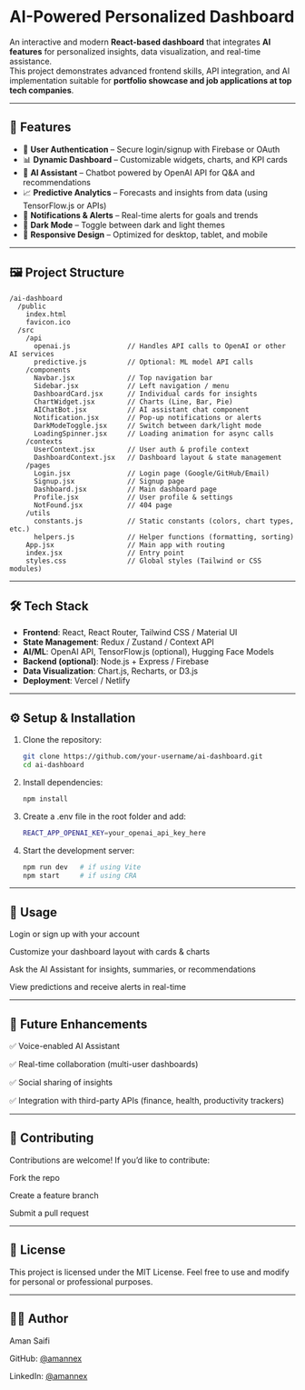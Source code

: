 # AI-Powered Personalized Dashboard

An interactive and modern **React-based dashboard** that integrates **AI features** for personalized insights, data visualization, and real-time assistance.  
This project demonstrates advanced frontend skills, API integration, and AI implementation suitable for **portfolio showcase and job applications at top tech companies**.

---

## 🚀 Features

- 🔐 **User Authentication** – Secure login/signup with Firebase or OAuth  
- 📊 **Dynamic Dashboard** – Customizable widgets, charts, and KPI cards  
- 🤖 **AI Assistant** – Chatbot powered by OpenAI API for Q&A and recommendations  
- 📈 **Predictive Analytics** – Forecasts and insights from data (using TensorFlow.js or APIs)  
- 🔔 **Notifications & Alerts** – Real-time alerts for goals and trends  
- 🌙 **Dark Mode** – Toggle between dark and light themes  
- 📱 **Responsive Design** – Optimized for desktop, tablet, and mobile  

---

## 🖼️ Project Structure
```
/ai-dashboard
  /public
    index.html
    favicon.ico
  /src
    /api
      openai.js              // Handles API calls to OpenAI or other AI services
      predictive.js          // Optional: ML model API calls
    /components
      Navbar.jsx             // Top navigation bar
      Sidebar.jsx            // Left navigation / menu
      DashboardCard.jsx      // Individual cards for insights
      ChartWidget.jsx        // Charts (Line, Bar, Pie)
      AIChatBot.jsx          // AI assistant chat component
      Notification.jsx       // Pop-up notifications or alerts
      DarkModeToggle.jsx     // Switch between dark/light mode
      LoadingSpinner.jsx     // Loading animation for async calls
    /contexts
      UserContext.jsx        // User auth & profile context
      DashboardContext.jsx   // Dashboard layout & state management
    /pages
      Login.jsx              // Login page (Google/GitHub/Email)
      Signup.jsx             // Signup page
      Dashboard.jsx          // Main dashboard page
      Profile.jsx            // User profile & settings
      NotFound.jsx           // 404 page
    /utils
      constants.js           // Static constants (colors, chart types, etc.)
      helpers.js             // Helper functions (formatting, sorting)
    App.jsx                  // Main app with routing
    index.jsx                // Entry point
    styles.css               // Global styles (Tailwind or CSS modules)

```

---

## 🛠️ Tech Stack

- **Frontend**: React, React Router, Tailwind CSS / Material UI  
- **State Management**: Redux / Zustand / Context API  
- **AI/ML**: OpenAI API, TensorFlow.js (optional), Hugging Face Models  
- **Backend (optional)**: Node.js + Express / Firebase  
- **Data Visualization**: Chart.js, Recharts, or D3.js  
- **Deployment**: Vercel / Netlify  

---

## ⚙️ Setup & Installation

1. Clone the repository:
   ```bash
   git clone https://github.com/your-username/ai-dashboard.git
   cd ai-dashboard


2. Install dependencies:

    ```bash
    npm install


3. Create a .env file in the root folder and add:

    ```bash
    REACT_APP_OPENAI_KEY=your_openai_api_key_here


4. Start the development server:

    ```bash
    npm run dev   # if using Vite
    npm start     # if using CRA

---

## 📌 Usage

Login or sign up with your account

Customize your dashboard layout with cards & charts

Ask the AI Assistant for insights, summaries, or recommendations

View predictions and receive alerts in real-time

---

## 🌟 Future Enhancements

✅ Voice-enabled AI Assistant

✅ Real-time collaboration (multi-user dashboards)

✅ Social sharing of insights

✅ Integration with third-party APIs (finance, health, productivity trackers)

---

## 🤝 Contributing

Contributions are welcome!
If you’d like to contribute:

Fork the repo

Create a feature branch

Submit a pull request

---

## 📜 License

This project is licensed under the MIT License.
Feel free to use and modify for personal or professional purposes.

---

## 👨‍💻 Author

Aman Saifi

GitHub: [@amannex](https://github.com/amannex)

LinkedIn: [@amannex](https://www.linkedin.com/in/amannex/)